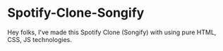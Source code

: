 # Spotify-Clone-Songify
Hey folks, I've made this Spotify Clone (Songify) with using pure HTML, CSS, JS technologies.
